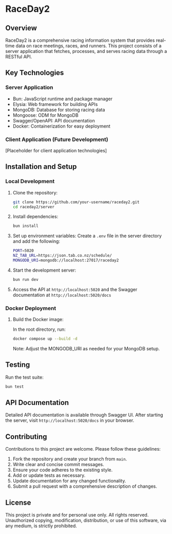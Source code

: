 # RaceDay2

## Overview

RaceDay2 is a comprehensive racing information system that provides real-time data on race meetings, races, and runners. This project consists of a server application that fetches, processes, and serves racing data through a RESTful API.

## Key Technologies

### Server Application

- Bun: JavaScript runtime and package manager
- Elysia: Web framework for building APIs
- MongoDB: Database for storing racing data
- Mongoose: ODM for MongoDB
- Swagger/OpenAPI: API documentation
- Docker: Containerization for easy deployment

### Client Application (Future Development)

[Placeholder for client application technologies]

## Installation and Setup

### Local Development

1. Clone the repository:

   ```bash
   git clone https://github.com/your-username/raceday2.git
   cd raceday2/server
   ```

2. Install dependencies:

   ```bash
   bun install
   ```

3. Set up environment variables:
   Create a `.env` file in the server directory and add the following:

   ```bash
   PORT=5020
   NZ_TAB_URL=https://json.tab.co.nz/schedule/
   MONGODB_URI=mongodb://localhost:27017/raceday2
   ```

4. Start the development server:

   ```bash
   bun run dev
   ```

5. Access the API at `http://localhost:5020` and the Swagger documentation at `http://localhost:5020/docs`

### Docker Deployment

1. Build the Docker image:

   In the root directory, run:

   ```bash
   docker compose up --build -d
   ```

   Note: Adjust the MONGODB_URI as needed for your MongoDB setup.

## Testing

Run the test suite:

```bash
bun test
```

## API Documentation

Detailed API documentation is available through Swagger UI. After starting the server, visit `http://localhost:5020/docs` in your browser.

## Contributing

Contributions to this project are welcome. Please follow these guidelines:

1. Fork the repository and create your branch from `main`.
2. Write clear and concise commit messages.
3. Ensure your code adheres to the existing style.
4. Add or update tests as necessary.
5. Update documentation for any changed functionality.
6. Submit a pull request with a comprehensive description of changes.

## License

This project is private and for personal use only. All rights reserved. Unauthorized copying, modification, distribution, or use of this software, via any medium, is strictly prohibited.
